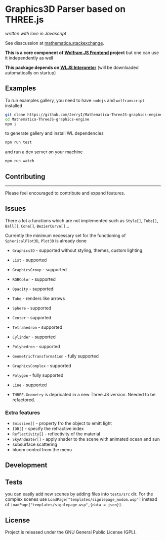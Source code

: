 # Graphics3D Parser based on THREE.js
*written with love in Javascript*

See disscussion at [mathematica.stackexchange](https://mathematica.stackexchange.com/a/215025/53728).

__This is a core component of [Wolfram JS Frontend](https://github.com/JerryI/wolfram-js-frontend) project__
but one can use it independently as well

__This package depends on [WLJS Interpreter](https://github.com/JerryI/wljs-interpreter)__ (will be downloaded automatically on startup)

## Examples
To run examples gallery, you need to have `nodejs` and `wolframscript` installed
```bash
git clone https://github.com/JerryI/Mathematica-ThreeJS-graphics-engine
cd Mathematica-ThreeJS-graphics-engine
npm i
```
to generate gallery and install WL dependencies
```bash
npm run test
```
and run a dev server on your machine
```bash
npm run watch
```


## Contributing
------------

Please feel encouraged to contribute and expand features.

Issues
------
There a lot a functions which are not implemented such as ``Style[]``, ``Tube[]``, ``Ball[]``, ``Cone[]``, ``BezierCurve[]``...

Currently the minimum necessary set for the functioning of ``SphericalPlot3D``, ``Plot3D`` is already done
- ``Graphics3D`` - supported without styling, themes, custom lighting
- ``List`` - supported
- ``GraphicsGroup`` - supported
- ``RGBColor`` - supported
- ``Opacity`` - supported
- ``Tube`` - renders like arrows
- ``Sphere`` - supported
- ``Center`` - supported
- ``Tetrahedron`` - supported
- ``Cylinder`` - supported
- ``Polyhedron`` - supported
- ``GeometricTransformation`` - fully supported
- ``GraphicsComplex`` - supported
- ``Polygon`` - fully supported
- ``Line`` - supported


- ``THREE.Geometry`` is depricated in a new Three.JS version. Needed to be refactored.

### Extra features
- ``Emissive[]`` - property fro the object to emitt light
- ``IOR[]`` - specify the refractive index
- ``Reflectivity[]`` - reflectivity of the material
- ``SkyAndWater[]`` - apply shader to the scene with animated ocean and sun
- subsurface scattering
- bloom control from the menu

## Development

## Tests
you can easily add new scenes by adding files into `tests/src` dir. 
For the complex scenes use `LoadPage["templates/signlepage_nodom.wsp"]` instead of `LoadPage["templates/signlepage.wsp",{data = json}]`.

## License

Project is released under the GNU General Public License (GPL).
